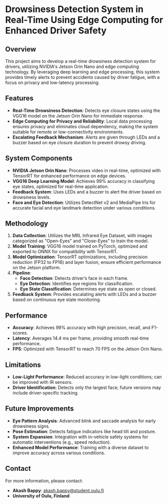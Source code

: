 # Drowsiness Detection System in Real-Time Using Edge Computing for Enhanced Driver Safety

## Overview

This project aims to develop a real-time drowsiness detection system for drivers, utilizing NVIDIA's Jetson Orin Nano and edge computing technology. By leveraging deep learning and edge processing, this system provides timely alerts to prevent accidents caused by driver fatigue, with a focus on privacy and low-latency processing.

## Features

- **Real-Time Drowsiness Detection**: Detects eye closure states using the VGG16 model on the Jetson Orin Nano for immediate response.
- **Edge Computing for Privacy and Reliability**: Local data processing ensures privacy and eliminates cloud dependency, making the system suitable for remote or low-connectivity environments.
- **Escalating Feedback Mechanism**: Alerts are given through LEDs and a buzzer based on eye closure duration to prevent drowsy driving.

## System Components

- **NVIDIA Jetson Orin Nano**: Processes video in real-time, optimized with TensorRT for enhanced performance on edge devices.
- **VGG16 Deep Learning Model**: Achieves 99% accuracy in classifying eye states, optimized for real-time application.
- **Feedback System**: Uses LEDs and a buzzer to alert the driver based on drowsiness levels.
- **Face and Eye Detection**: Utilizes DetectNet v2 and MediaPipe Iris for accurate facial and eye landmark detection under various conditions.

## Methodology

1. **Data Collection**: Utilizes the MRL Infrared Eye Dataset, with images categorized as "Open-Eyes" and "Close-Eyes" to train the model.
2. **Model Training**: VGG16 model trained on PyTorch, optimized and exported to ONNX for compatibility with TensorRT.
3. **Model Optimization**: TensorRT optimizations, including precision reduction (FP32 to FP16) and layer fusion, ensure efficient performance on the Jetson platform.
4. **Pipeline**: 
   - **Face Detection**: Detects driver’s face in each frame.
   - **Eye Detection**: Identifies eye regions for classification.
   - **Eye State Classification**: Determines eye state as open or closed.
5. **Feedback System**: Provides escalating alerts with LEDs and a buzzer based on continuous eye state monitoring.

## Performance

- **Accuracy**: Achieves 99% accuracy with high precision, recall, and F1-scores.
- **Latency**: Averages 14.4 ms per frame, providing smooth real-time performance.
- **FPS**: Optimized with TensorRT to reach 70 FPS on the Jetson Orin Nano.

## Limitations

- **Low-Light Performance**: Reduced accuracy in low-light conditions; can be improved with IR sensors.
- **Driver Identification**: Detects only the largest face; future versions may include driver-specific tracking.

## Future Improvements

- **Eye Pattern Analysis**: Advanced blink and saccade analysis for early drowsiness signs.
- **Pose Estimation**: Detects fatigue indicators like head tilt and posture.
- **System Expansion**: Integration with in-vehicle safety systems for automatic interventions (e.g., speed reduction).
- **Enhanced Model Performance**: Training with a diverse dataset to improve accuracy across various conditions.



## Contact

For more information, please contact:
- **Akash Bappy**: [akash.bappy@student.oulu.fi](mailto:akash.bappy@student.oulu.fi)
- **University of Oulu, Finland**


